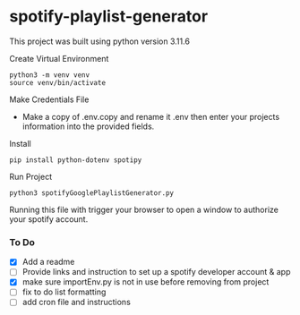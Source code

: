 # spotify-playlist-generator

This project was built using 
python version 3.11.6

Create Virtual Environment
```
python3 -m venv venv
source venv/bin/activate
```

Make Credentials File
- Make a copy of .env.copy and rename it .env then enter your projects information into the provided fields.

Install
```
pip install python-dotenv spotipy
```
Run Project 
```
python3 spotifyGooglePlaylistGenerator.py
```
Running this file with trigger your browser to open a window to authorize your spotify account.

### To Do
- [X] Add a readme
- [ ] Provide links and instruction to set up a spotify developer account & app
- [X] make sure importEnv.py is not in use before removing from project
- [ ] fix to do list formatting
- [ ] add cron file and instructions
